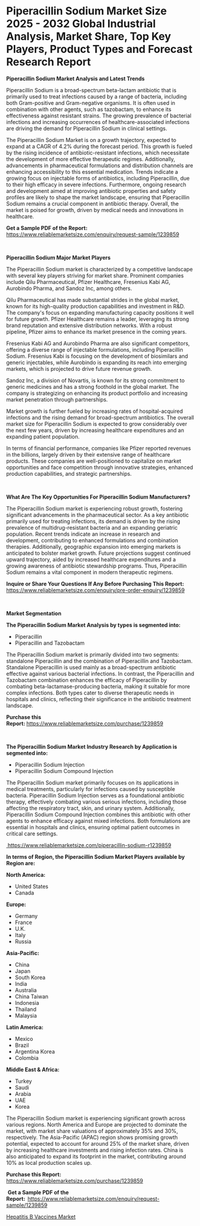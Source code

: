 <p><h1>Piperacillin Sodium Market Size 2025 - 2032 Global Industrial Analysis, Market Share, Top Key Players, Product Types and Forecast Research Report</h1></p><p><strong>Piperacillin Sodium Market Analysis and Latest Trends</strong></p>
<p><p>Piperacillin Sodium is a broad-spectrum beta-lactam antibiotic that is primarily used to treat infections caused by a range of bacteria, including both Gram-positive and Gram-negative organisms. It is often used in combination with other agents, such as tazobactam, to enhance its effectiveness against resistant strains. The growing prevalence of bacterial infections and increasing occurrences of healthcare-associated infections are driving the demand for Piperacillin Sodium in clinical settings.</p><p>The Piperacillin Sodium Market is on a growth trajectory, expected to expand at a CAGR of 4.2% during the forecast period. This growth is fueled by the rising incidence of antibiotic-resistant infections, which necessitate the development of more effective therapeutic regimes. Additionally, advancements in pharmaceutical formulations and distribution channels are enhancing accessibility to this essential medication. Trends indicate a growing focus on injectable forms of antibiotics, including Piperacillin, due to their high efficacy in severe infections. Furthermore, ongoing research and development aimed at improving antibiotic properties and safety profiles are likely to shape the market landscape, ensuring that Piperacillin Sodium remains a crucial component in antibiotic therapy. Overall, the market is poised for growth, driven by medical needs and innovations in healthcare.</p></p>
<p><strong>Get a Sample PDF of the Report:&nbsp;</strong> <a href="https://www.reliablemarketsize.com/enquiry/request-sample/1239859?utm_campaign=1998&utm_medium=2&utm_source=Github&utm_content=ia&utm_term=08032025&utm_id=piperacillin-sodium">https://www.reliablemarketsize.com/enquiry/request-sample/1239859</a></p>
<p>&nbsp;</p>
<p><strong>Piperacillin Sodium Major Market Players</strong></p>
<p><p>The Piperacillin Sodium market is characterized by a competitive landscape with several key players striving for market share. Prominent companies include Qilu Pharmaceutical, Pfizer Healthcare, Fresenius Kabi AG, Aurobindo Pharma, and Sandoz Inc, among others.</p><p>Qilu Pharmaceutical has made substantial strides in the global market, known for its high-quality production capabilities and investment in R&D. The company's focus on expanding manufacturing capacity positions it well for future growth. Pfizer Healthcare remains a leader, leveraging its strong brand reputation and extensive distribution networks. With a robust pipeline, Pfizer aims to enhance its market presence in the coming years.</p><p>Fresenius Kabi AG and Aurobindo Pharma are also significant competitors, offering a diverse range of injectable formulations, including Piperacillin Sodium. Fresenius Kabi is focusing on the development of biosimilars and generic injectables, while Aurobindo is expanding its reach into emerging markets, which is projected to drive future revenue growth.</p><p>Sandoz Inc, a division of Novartis, is known for its strong commitment to generic medicines and has a strong foothold in the global market. The company is strategizing on enhancing its product portfolio and increasing market penetration through partnerships.</p><p>Market growth is further fueled by increasing rates of hospital-acquired infections and the rising demand for broad-spectrum antibiotics. The overall market size for Piperacillin Sodium is expected to grow considerably over the next few years, driven by increasing healthcare expenditures and an expanding patient population.</p><p>In terms of financial performance, companies like Pfizer reported revenues in the billions, largely driven by their extensive range of healthcare products. These companies are well-positioned to capitalize on market opportunities and face competition through innovative strategies, enhanced production capabilities, and strategic partnerships.</p></p>
<p>&nbsp;</p>
<p><strong>What Are The Key Opportunities For Piperacillin Sodium Manufacturers?</strong></p>
<p><p>The Piperacillin Sodium market is experiencing robust growth, fostering significant advancements in the pharmaceutical sector. As a key antibiotic primarily used for treating infections, its demand is driven by the rising prevalence of multidrug-resistant bacteria and an expanding geriatric population. Recent trends indicate an increase in research and development, contributing to enhanced formulations and combination therapies. Additionally, geographic expansion into emerging markets is anticipated to bolster market growth. Future projections suggest continued upward trajectory, aided by increased healthcare expenditures and a growing awareness of antibiotic stewardship programs. Thus, Piperacillin Sodium remains a vital component in modern therapeutic regimens.</p></p>
<p><strong>Inquire or Share Your Questions If Any Before Purchasing This Report:</strong> <a href="https://www.reliablemarketsize.com/enquiry/pre-order-enquiry/1239859?utm_campaign=1998&utm_medium=2&utm_source=Github&utm_content=ia&utm_term=08032025&utm_id=piperacillin-sodium">https://www.reliablemarketsize.com/enquiry/pre-order-enquiry/1239859</a></p>
<p>&nbsp;</p>
<p><strong>Market Segmentation</strong></p>
<p><strong>The Piperacillin Sodium Market Analysis by types is segmented into:</strong></p>
<p><ul><li>Piperacillin</li><li>Piperacillin and Tazobactam</li></ul></p>
<p><p>The Piperacillin Sodium market is primarily divided into two segments: standalone Piperacillin and the combination of Piperacillin and Tazobactam. Standalone Piperacillin is used mainly as a broad-spectrum antibiotic effective against various bacterial infections. In contrast, the Piperacillin and Tazobactam combination enhances the efficacy of Piperacillin by combating beta-lactamase-producing bacteria, making it suitable for more complex infections. Both types cater to diverse therapeutic needs in hospitals and clinics, reflecting their significance in the antibiotic treatment landscape.</p></p>
<p><strong>Purchase this Report:&nbsp;</strong><a href="https://www.reliablemarketsize.com/purchase/1239859?utm_campaign=1998&utm_medium=2&utm_source=Github&utm_content=ia&utm_term=08032025&utm_id=piperacillin-sodium">https://www.reliablemarketsize.com/purchase/1239859</a></p>
<p>&nbsp;</p>
<p><strong>The Piperacillin Sodium Market Industry Research by Application is segmented into:</strong></p>
<p><ul><li>Piperacillin Sodium Injection</li><li>Piperacillin Sodium Compound Injection</li></ul></p>
<p><p>The Piperacillin Sodium market primarily focuses on its applications in medical treatments, particularly for infections caused by susceptible bacteria. Piperacillin Sodium Injection serves as a foundational antibiotic therapy, effectively combating various serious infections, including those affecting the respiratory tract, skin, and urinary system. Additionally, Piperacillin Sodium Compound Injection combines this antibiotic with other agents to enhance efficacy against mixed infections. Both formulations are essential in hospitals and clinics, ensuring optimal patient outcomes in critical care settings.</p></p>
<p><a href="https://www.reliablemarketsize.com/piperacillin-sodium-r1239859?utm_campaign=1998&utm_medium=2&utm_source=Github&utm_content=ia&utm_term=08032025&utm_id=piperacillin-sodium">&nbsp;https://www.reliablemarketsize.com/piperacillin-sodium-r1239859</a></p>
<p><strong>In terms of Region, the Piperacillin Sodium Market Players available by Region are:</strong></p>
<p>
    <p> <strong> North America: </strong>
        <ul>
            <li>United States</li>
            <li>Canada</li>
        </ul>
        </p> 
    <p> <strong> Europe: </strong>
        <ul>
            <li>Germany</li>
            <li>France</li>
            <li>U.K.</li>
            <li>Italy</li>
            <li>Russia</li>
        </ul>
        </p> 
    <p> <strong> Asia-Pacific: </strong>
        <ul>
            <li>China</li>
            <li>Japan</li>
            <li>South Korea</li>
            <li>India</li>
            <li>Australia</li>
            <li>China Taiwan</li>
            <li>Indonesia</li>
            <li>Thailand</li>
            <li>Malaysia</li>
        </ul>
        </p> 
    <p> <strong> Latin America: </strong>
        <ul>
            <li>Mexico</li>
            <li>Brazil</li>
            <li>Argentina Korea</li>
            <li>Colombia</li>
        </ul>
        </p> 
    <p> <strong> Middle East & Africa: </strong>
        <ul>
            <li>Turkey</li>
            <li>Saudi</li>
            <li>Arabia</li>
            <li>UAE</li>
            <li>Korea</li>
        </ul>
    </p>
    </p>
<p><p>The Piperacillin Sodium market is experiencing significant growth across various regions. North America and Europe are projected to dominate the market, with market share valuations of approximately 35% and 30%, respectively. The Asia-Pacific (APAC) region shows promising growth potential, expected to account for around 25% of the market share, driven by increasing healthcare investments and rising infection rates. China is also anticipated to expand its footprint in the market, contributing around 10% as local production scales up.</p></p>
<p><strong>Purchase this Report: </strong><a href="https://www.reliablemarketsize.com/purchase/1239859?utm_campaign=1998&utm_medium=2&utm_source=Github&utm_content=ia&utm_term=08032025&utm_id=piperacillin-sodium">https://www.reliablemarketsize.com/purchase/1239859</a></p>
<p>&nbsp;<strong>Get a Sample PDF of the Report:&nbsp;&nbsp;</strong><a href="https://www.reliablemarketsize.com/enquiry/request-sample/1239859?utm_campaign=1998&utm_medium=2&utm_source=Github&utm_content=ia&utm_term=08032025&utm_id=piperacillin-sodium">https://www.reliablemarketsize.com/enquiry/request-sample/1239859</a></p>
<p><strong></strong></p>
<p><p><a href="https://github.com/dringals/Market-Research-Report-List-6/blob/main/hepatitis-b-vaccines-market.md?utm_campaign=1998&utm_medium=2&utm_source=Github&utm_content=ia&utm_term=08032025&utm_id=piperacillin-sodium">Hepatitis B Vaccines Market</a></p></p>